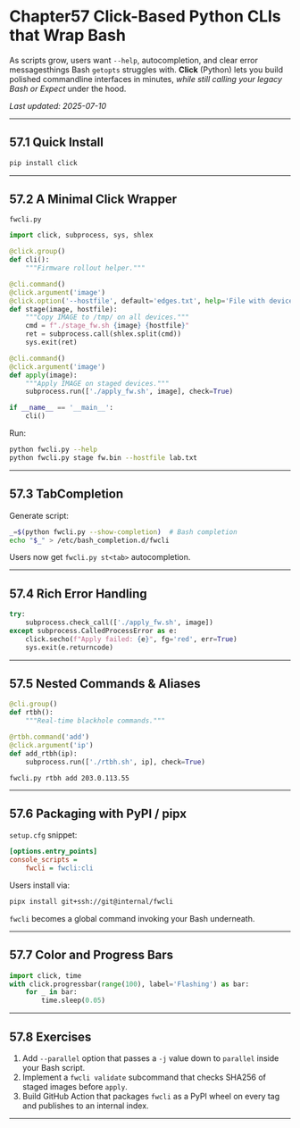# Chapter57  Click-Based Python CLIs that Wrap Bash

As scripts grow, users want `--help`, autocompletion, and clear error
messagesthings Bash `getopts` struggles with. **Click** (Python) lets you
build polished commandline interfaces in minutes, _while still calling your
legacy Bash or Expect_ under the hood.

_Last updated: 2025-07-10_

---

## 57.1  Quick Install

```bash
pip install click
```

---

## 57.2  A Minimal Click Wrapper

`fwcli.py`

```python
import click, subprocess, sys, shlex

@click.group()
def cli():
    """Firmware rollout helper."""

@cli.command()
@click.argument('image')
@click.option('--hostfile', default='edges.txt', help='File with device IPs')
def stage(image, hostfile):
    """Copy IMAGE to /tmp/ on all devices."""
    cmd = f"./stage_fw.sh {image} {hostfile}"
    ret = subprocess.call(shlex.split(cmd))
    sys.exit(ret)

@cli.command()
@click.argument('image')
def apply(image):
    """Apply IMAGE on staged devices."""
    subprocess.run(['./apply_fw.sh', image], check=True)

if __name__ == '__main__':
    cli()
```

Run:

```bash
python fwcli.py --help
python fwcli.py stage fw.bin --hostfile lab.txt
```

---

## 57.3  TabCompletion

Generate script:

```bash
_=$(python fwcli.py --show-completion)  # Bash completion
echo "$_" > /etc/bash_completion.d/fwcli
```

Users now get `fwcli.py st<tab>` autocompletion.

---

## 57.4  Rich Error Handling

```python
try:
    subprocess.check_call(['./apply_fw.sh', image])
except subprocess.CalledProcessError as e:
    click.secho(f"Apply failed: {e}", fg='red', err=True)
    sys.exit(e.returncode)
```

---

## 57.5  Nested Commands & Aliases

```python
@cli.group()
def rtbh():
    """Real-time blackhole commands."""

@rtbh.command('add')
@click.argument('ip')
def add_rtbh(ip):
    subprocess.run(['./rtbh.sh', ip], check=True)
```

`fwcli.py rtbh add 203.0.113.55`

---

## 57.6  Packaging with PyPI / pipx

`setup.cfg` snippet:

```ini
[options.entry_points]
console_scripts =
    fwcli = fwcli:cli
```

Users install via:

```bash
pipx install git+ssh://git@internal/fwcli
```

`fwcli` becomes a global command invoking your Bash underneath.

---

## 57.7  Color and Progress Bars

```python
import click, time
with click.progressbar(range(100), label='Flashing') as bar:
    for _ in bar:
        time.sleep(0.05)
```

---

## 57.8  Exercises

1. Add `--parallel` option that passes a `-j` value down to `parallel` inside
   your Bash script.  
2. Implement a `fwcli validate` subcommand that checks SHA256 of staged
   images before `apply`.  
3. Build GitHub Action that packages `fwcli` as a PyPI wheel on every tag
   and publishes to an internal index.

---
